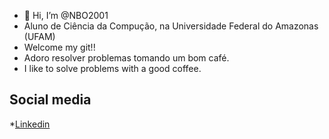- 👋 Hi, I’m @NBO2001
- Aluno de Ciência da Compução, na Universidade Federal do Amazonas (UFAM)
- Welcome my git!!
- Adoro resolver problemas tomando um bom café.
- I like to solve problems with a good coffee.
## Social media
*[Linkedin](https://www.linkedin.com/in/natanael-bezerra)
<!---
NBO2001/NBO2001 is a ✨ special ✨ repository because its `README.md` (this file) appears on your GitHub profile.
You can click the Preview link to take a look at your changes.
--->
